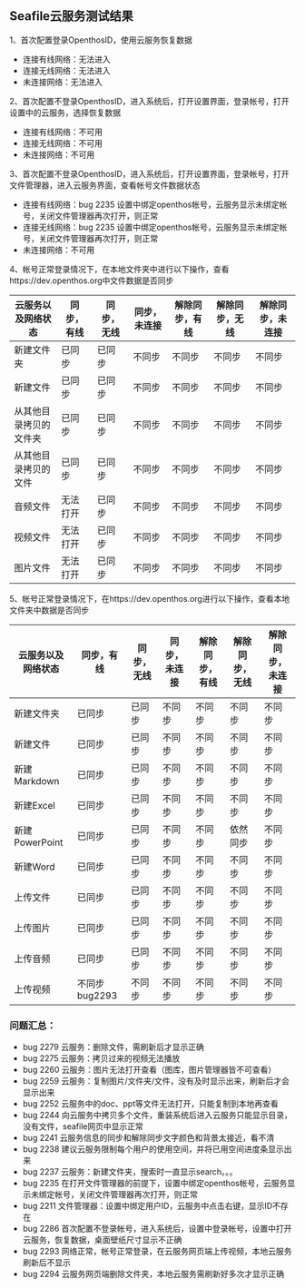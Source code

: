 ## Seafile云服务测试结果

1、首次配置登录OpenthosID，使用云服务恢复数据
- 连接有线网络：无法进入
- 连接无线网络：无法进入
- 未连接网络：无法进入

2、首次配置不登录OpenthosID，进入系统后，打开设置界面，登录帐号，打开设置中的云服务，选择恢复数据
- 连接有线网络：不可用
- 连接无线网络：不可用
- 未连接网络：不可用

3、首次配置不登录OpenthosID，进入系统后，打开设置界面，登录帐号，打开文件管理器，进入云服务界面，查看帐号文件数据状态
- 连接有线网络：bug 2235 设置中绑定openthos帐号，云服务显示未绑定帐号，关闭文件管理器再次打开，则正常
- 连接无线网络：bug 2235 设置中绑定openthos帐号，云服务显示未绑定帐号，关闭文件管理器再次打开，则正常
- 未连接网络：不可用

4、帐号正常登录情况下，在本地文件夹中进行以下操作，查看https://dev.openthos.org中文件数据是否同步

|云服务以及网络状态|同步，有线|同步，无线|同步，未连接|解除同步，有线|解除同步，无线|解除同步，未连接|
|-----|-----|-----|-----|-----|-----|-----|
|新建文件夹|已同步|已同步|不同步|不同步|不同步|不同步|
|新建文件|已同步|已同步|不同步|不同步|不同步|不同步|
|从其他目录拷贝的文件夹|已同步|已同步|不同步|不同步|不同步|不同步|
|从其他目录拷贝的文件|已同步|已同步|不同步|不同步|不同步|不同步|
|音频文件|无法打开|已同步|不同步|不同步|不同步|不同步|
|视频文件|无法打开|已同步|不同步|不同步|不同步|不同步|
|图片文件|无法打开|已同步|不同步|不同步|不同步|不同步|

5、帐号正常登录情况下，在https://dev.openthos.org进行以下操作，查看本地文件夹中数据是否同步

|云服务以及网络状态|同步，有线|同步，无线|同步，未连接|解除同步，有线|解除同步，无线|解除同步，未连接|
|-----|-----|-----|-----|-----|-----|-----|
|新建文件夹|已同步|已同步|不同步|不同步|不同步|不同步|
|新建文件|已同步|已同步|不同步|不同步|不同步|不同步|
|新建Markdown|已同步|已同步|不同步|不同步|不同步|不同步|
|新建Excel|已同步|已同步|不同步|不同步|不同步|不同步|
|新建PowerPoint|已同步|已同步|不同步|不同步|依然同步|不同步|
|新建Word|已同步|已同步|不同步|不同步|不同步|不同步|
|上传文件|已同步|已同步|不同步|不同步|不同步|不同步|
|上传图片|已同步|已同步|不同步|不同步|不同步|不同步|
|上传音频|已同步|已同步|不同步|不同步|不同步|不同步|
|上传视频|不同步 bug2293|不同步|不同步|不同步|不同步|不同步|

### 问题汇总：

 - bug 2279 云服务：删除文件，需刷新后才显示正确
 - bug 2275 云服务：拷贝过来的视频无法播放
 - bug 2260 云服务：图片无法打开查看（图库，图片管理器皆不可查看）
 - bug 2259 云服务：复制图片/文件夹/文件，没有及时显示出来，刷新后才会显示出来
 - bug 2252 云服务中的doc、ppt等文件无法打开，只能复制到本地再查看
 - bug 2244 向云服务中拷贝多个文件，重装系统后进入云服务只能显示目录，没有文件，seafile网页中显示正常
 - bug 2241 云服务信息的同步和解除同步文字颜色和背景太接近，看不清
 - bug 2238 建议云服务限制每个用户的使用空间，并将已用空间进度条显示出来
 - bug 2237 云服务：新建文件夹，搜索时一直显示search。。。
 - bug 2235 在打开文件管理器的前提下，设置中绑定openthos帐号，云服务显示未绑定帐号，关闭文件管理器再次打开，则正常
 - bug 2211 文件管理器：设置中绑定用户ID，云服务中点击右键，显示ID不存在
 - bug 2286 首次配置不登录帐号，进入系统后，设置中登录帐号，设置中打开云服务，恢复数据，桌面壁纸尺寸显示不正确
 - bug 2293 网络正常，帐号正常登录，在云服务网页端上传视频，本地云服务刷新后不显示
 - bug 2294 云服务网页端删除文件夹，本地云服务需刷新好多次才显示正确

